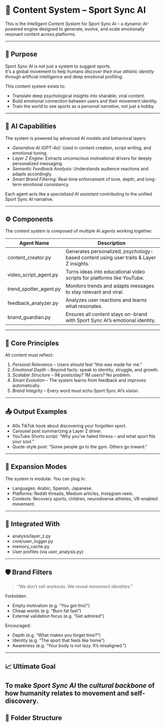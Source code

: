 # 🧠 Content System – Sport Sync AI

This is the *Intelligent Content System* for Sport Sync AI – a dynamic AI-powered engine designed to generate, evolve, and scale emotionally resonant content across platforms.

---

## 🎯 Purpose

Sport Sync AI is not just a system to suggest sports.  
It's a global movement to help humans *discover their true athletic identity* through artificial intelligence and deep emotional profiling.

This content system exists to:
- Translate deep psychological insights into sharable, viral content.
- Build emotional connection between users and their movement identity.
- Train the world to see sports as *a personal narrative*, not just a hobby.

---

## 🤖 AI Capabilities

The system is powered by advanced AI models and behavioral layers:

- *Generative AI (GPT-4o)*: Used in content creation, script writing, and emotional tuning.
- *Layer Z Engine*: Extracts unconscious motivational drivers for deeply personalized messaging.
- *Semantic Feedback Analysis*: Understands audience reactions and adapts accordingly.
- *Smart Brand Filtering*: Real-time enforcement of tone, depth, and long-term emotional consistency.

Each agent acts like a *specialized AI assistant* contributing to the unified Sport Sync AI narrative.

---

## ⚙ Components

The content system is composed of multiple AI agents working together:

| Agent Name              | Description |
|-------------------------|-------------|
| content_creator.py    | Generates personalized, psychology-based content using user traits & Layer Z insights. |
| video_script_agent.py | Turns ideas into educational video scripts for platforms like YouTube. |
| trend_spotter_agent.py| Monitors trends and adapts messages to stay relevant and viral. |
| feedback_analyzer.py  | Analyzes user reactions and learns what resonates. |
| brand_guardian.py     | Ensures all content stays on-brand with Sport Sync AI’s emotional identity. |

---

## 🧬 Core Principles

All content must reflect:

1. *Personal Relevance* – Users should feel “this was made for me.”
2. *Emotional Depth* – Beyond facts: speak to identity, struggle, and growth.
3. *Scalable Structure* – 98 posts/day? 1M users? No problem.
4. *Smart Evolution* – The system learns from feedback and improves automatically.
5. *Brand Integrity* – Every word must echo Sport Sync AI’s vision.

---

## 📤 Output Examples

- 60s TikTok hook about discovering your forgotten sport.
- Carousel post summarizing a Layer Z driver.
- YouTube Shorts script: “Why you’ve hated fitness – and what sport fits your soul.”
- Quote-style post: “Some people go to the gym. Others go inward.”

---

## 🚀 Expansion Modes

The system is modular. You can plug in:
- Languages: Arabic, Spanish, Japanese.
- Platforms: Reddit threads, Medium articles, Instagram reels.
- Contexts: Recovery sports, children, neurodiverse athletes, VR-enabled movement.

---

## 🧠 Integrated With

- analysis/layer_z.py
- core/user_logger.py
- memory_cache.py
- User profiles (via user_analysis.py)

---

## 🛡 Brand Filters

> “We don’t sell workouts. We reveal *movement identities*.”

Forbidden:
- Empty motivation (e.g. “You got this!”)
- Cheap words (e.g. “Burn fat fast”)
- External validation focus (e.g. “Get admired”)

Encouraged:
- Depth (e.g. “What makes you forget time?”)
- Identity (e.g. “The sport that feels like home”)
- Awareness (e.g. “Your body is not lazy. It’s misaligned.”)

---

## 📈 Ultimate Goal

To make *Sport Sync AI* the *cultural backbone* of how humanity relates to movement and self-discovery.
---

## 📂 Folder Structure
